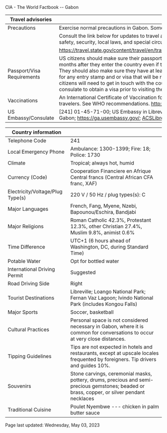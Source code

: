 CIA - The World Factbook -- Gabon

| Travel advisories | |
| --- | --- |
| Precautions | Exercise normal precautions in Gabon. Some areas have increased risk. |
| | Consult the link below for updates to travel advisories and statements on safety, security, local laws, and special circumstances in this country. |
| | <https://travel.state.gov/content/travel/en/traveladvisories/traveladvisories.html> |
| Passport/Visa Requirements | US citizens should make sure their passport will not expire for at least 6 months after they enter the country even if they do not intend to stay that long. They should also make sure they have at least 1 blank page in their passport for any entry stamp and or visa that will be required. A visa is required. US citizens will need to get in touch with the country's embassy or nearest consulate to obtain a visa prior to visiting the country. |
| Vaccinations | An International Certificate of Vaccination for yellow fever is required for all travelers. See WHO recommendations.  <http://www.who.int/> |
| US Embassy/Consulate | [241] 01-45-71-00; US Embassy in Libreville, Sablière B.P. 4000, Libreville, Gabon; https://ga.usembassy.gov/; ACSLibreville@state.gov |

| Country information |  |
| --- | --- |
| Telephone Code | 241 |
| Local Emergency Phone | Ambulance: 1300-1399; Fire: 18; Police: 1730 |
| Climate | Tropical; always hot, humid |
| Currency (Code) | Cooperation Financiere en Afrique Central francs (Central African CFA franc, XAF) |
| Electricity/Voltage/Plug Type(s) | 220 V / 50 Hz / plug types(s): C |
| Major Languages | French, Fang, Myene, Nzebi, Bapounou/Eschira, Bandjabi |
| Major Religions | Roman Catholic 42.3%, Protestant 12.3%, other Christian 27.4%, Muslim 9.8%, animist 0.6% |
| Time Difference | UTC+1 (6 hours ahead of Washington, DC, during Standard Time) |
| Potable Water | Opt for bottled water |
| International Driving Permit | Suggested |
| Road Driving Side | Right |
| Tourist Destinations | Libreville; Loango National Park; Fernan Vaz Lagoon; Ivindo National Park (includes Kongou Falls) |
| Major Sports | Soccer, basketball |
| Cultural Practices | Personal space is not considered necessary in Gabon, where it is common for conversations to occur at very close distances. |
| Tipping Guidelines | Tips are not expected in hotels and restaurants, except at upscale locales frequented by foreigners. Tip drivers and guides 10%. |
| Souvenirs | Stone carvings, ceremonial masks, pottery, drums, precious and semi-precious gemstones; beaded or brass, copper, or silver pendant necklaces |
| Traditional Cuisine | Poulet Nyembwe --- chicken in palm butter sauce |

Page last updated: Wednesday, May 03, 2023
